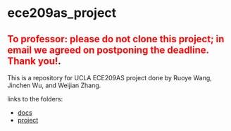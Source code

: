 # ece209as_project
## <span style="color:red">To professor: please do not clone this project; in email we agreed on postponing the deadline. Thank you!</span>.

This is a repository for UCLA ECE209AS project done by Ruoye Wang, Jinchen Wu, and Weijian Zhang.

links to the folders:

* [docs](docs)
* [project](project)



